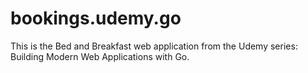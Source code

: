 # bookings.udemy.go
This is the Bed and Breakfast web application from the Udemy series: Building Modern Web Applications with Go.
